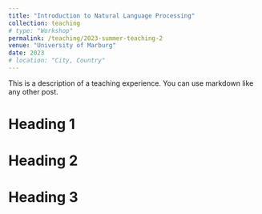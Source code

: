 ```yaml
---
title: "Introduction to Natural Language Processing"
collection: teaching
# type: "Workshop"
permalink: /teaching/2023-summer-teaching-2
venue: "University of Marburg"
date: 2023
# location: "City, Country"
---
```


This is a description of a teaching experience. You can use markdown like any other post.

Heading 1
======

Heading 2
======

Heading 3
======

